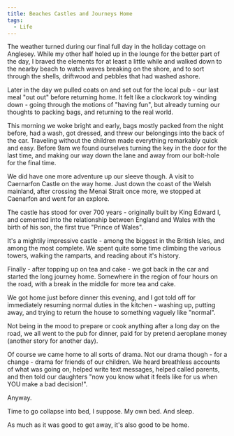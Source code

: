 ```yaml
---
title: Beaches Castles and Journeys Home
tags:
  - Life
---
```


The weather turned during our final full day in the holiday cottage on Anglesey. While my other half holed up in the lounge for the better part of the day, I braved the elements for at least a little while and walked down to the nearby beach to watch waves breaking on the shore, and to sort through the shells, driftwood and pebbles that had washed ashore.

Later in the day we pulled coats on and set out for the local pub - our last meal "out out" before returning home. It felt like a clockwork toy winding down - going through the motions of "having fun", but already turning our thoughts to packing bags, and returning to the real world.

This morning we woke bright and early, bags mostly packed from the night before, had a wash, got dressed, and threw our belongings into the back of the car. Traveling without the children made everything remarkably quick and easy. Before 9am we found ourselves turning the key in the door for the last time, and making our way down the lane and away from our bolt-hole for the final time.

We did have one more adventure up our sleeve though. A visit to Caernarfon Castle on the way home. Just down the coast of the Welsh mainland, after crossing the Menai Strait once more, we stopped at Caenarfon and went for an explore.

The castle has stood for over 700 years - originally built by King Edward I, and cemented into the relationship between England and Wales with the birth of his son, the first true "Prince of Wales".

It's a mightily impressive castle - among the biggest in the British Isles, and among the most complete. We spent quite some time climbing the various towers, walking the ramparts, and reading about it's history.

Finally - after topping up on tea and cake - we got back in the car and started the long journey home. Somewhere in the region of four hours on the road, with a break in the middle for more tea and cake.

We got home just before dinner this evening, and I got told off for immediately resuming normal duties in the kitchen - washing up, putting away, and trying to return the house to something vaguely like "normal".

Not being in the mood to prepare or cook anything after a long day on the road, we all went to the pub for dinner, paid for by pretend aeroplane money (another story for another day).

Of course we came home to all sorts of drama. Not our drama though - for a change - drama for friends of our children. We heard breathless accounts of what was going on, helped write text messages, helped called parents, and then told our daughters "now you know what it feels like for us when YOU make a bad decision!".

Anyway.

Time to go collapse into bed, I suppose. My own bed. And sleep.

As much as it was good to get away, it's also good to be home.